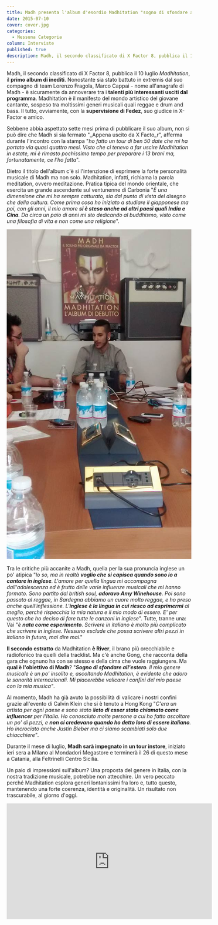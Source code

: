 ```yaml
---
title: Madh presenta l'album d'esordio Madhitation "sogno di sfondare all'estero".
date: 2015-07-10
cover: cover.jpg
categories:
  - Nessuna Categoria
column: Interviste
published: true
description: Madh, il secondo classificato di X Factor 8, pubblica il 10 luglio "Madhitation", il primo album di inediti. Nonostante sia stato battuto in extremis dal suo compagno di team Lorenzo Fragola, Marco Cappai - nome all'anagrafe di Madh - è sicuramente da annoverare tra i talenti più interessanti usciti dal programma.
---
```

Madh, il secondo classificato di X Factor 8, pubblica il 10 luglio _Madhitation_, il **primo album di inediti**. Nonostante sia stato battuto in extremis dal suo compagno di team Lorenzo Fragola, Marco Cappai - nome all'anagrafe di Madh - è sicuramente da annoverare tra i **talenti più interessanti usciti dal programma**. Madhitation è il manifesto del mondo artistico del giovane cantante, sospeso tra moltissimi generi musicali quali reggae e drum and bass. Il tutto, ovviamente, con la **supervisione di Fedez**, suo giudice in X-Factor e amico.

Sebbene abbia aspettato sette mesi prima di pubblicare il suo album, non si può dire che Madh si sia fermato "_Appena uscito da X Facto_r", afferma durante l'incontro con la stampa "_ho fatto un tour di ben 50 date che mi ha portato via quasi quattro mesi. Visto che ci tenevo a far uscire Madhitation in estate, mi è rimasto pochissimo tempo per preparare i 13 brani ma, fortunatamente, ce l'ho fatta_".

Dietro il titolo dell'album c'è sì l'intenzione di esprimere la forte personalità musicale di Madh ma non solo. Madhitation, infatti, richiama la parola meditation, ovvero meditazione. Pratica tipica del mondo orientale, che esercita un grande ascendente sul ventunenne di Carbonia "_È una dimensione che mi ha sempre catturato, sia dal punto di vista del disegno che della cultura. Come prima cosa ho iniziato a studiare il giapponese ma poi, con gli anni, il mio amore **si è steso anche ad altri paesi quali India e Cina**. Da circa un paio di anni mi sto dedicando al buddhismo, visto come una filosofia di vita e non come una religione_".

![Madh](./11403072_10207543224077754_843741570392343223_n.jpg)

Tra le critiche più accanite a Madh, quella per la sua pronuncia inglese un po' atipica "_lo so, ma in realtà **voglio che si capisca quando sono io a cantare in inglese**. L'amore per quella lingua mi accompagna dall'adolescenza ed è frutto delle varie influenze musicali che mi hanno formato. Sono partito dal british soul, **adoravo Amy Winehouse**. Poi sono passato al reggae, in Sardegna abbiamo un cuore molto reggae, e ho preso anche quell'inflessione. L'**inglese è la lingua in cui riesco ad esprimermi** al meglio, perché rispecchia la mia natura e il mio modo di essere. E' per questo che ho deciso di fare tutte le canzoni in inglese_". Tutte, tranne una: Vai "_è **nata come esperimento**. Scrivere in italiano è molto più complicato che scrivere in inglese. Nessuno esclude che possa scrivere altri pezzi in italiano in futuro, mai dire mai_."

**Il secondo estratto** da Madhitation **è River**, il brano più orecchiabile e radiofonico tra quelli della tracklist. Ma c'è anche Gong, che racconta della gara che ognuno ha con se stesso e della cima che vuole raggiungere. Ma **qual è l'obiettivo di Madh**? "_**Sogno di sfondare all'estero**. Il mio genere musicale è un po' insolito e, ascoltando Madhitation, è evidente che adoro le sonorità internazionali. Mi piacerebbe valicare i confini del mio paese con la mia musica"_.

Al momento, Madh ha già avuto la possibilità di valicare i nostri confini grazie all'evento di Calvin Klein che si è tenuto a Hong Kong "_C'era un artista per ogni paese e sono stato l**ieto di esser stato chiamato come influencer** per l'Italia. Ho conosciuto molte persone a cui ho fatto ascoltare un po' di pezzi, e **non ci credevano quando ho detto loro di essere italiano**. Ho incrociato anche Justin Bieber ma ci siamo scambiati solo due chiacchiere"_.

Durante il mese di luglio, **Madh sarà impegnato in un tour instore**, iniziato ieri sera a Milano al Mondadori Megastore e terminerà il 26 di questo mese a Catania, alla Feltrinelli Centro Sicilia.

Un paio di impressioni sull'album? Una proposta del genere in Italia, con la nostra tradizione musicale, potrebbe non attecchire. Un vero peccato perché Madhitation esplora generi lontanissimi fra loro e, tutto questo, mantenendo una forte coerenza, identità e originalità. Un risultato non trascurabile, al giorno d'oggi.

<iframe width="560" height="315" src="https://www.youtube.com/embed/blAswrBhQjo" frameborder="0" allow="accelerometer; autoplay; encrypted-media; gyroscope; picture-in-picture" allowfullscreen title="Madh"></iframe>
